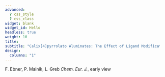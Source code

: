 ```yaml
---
advanced:
  ? css_style
  ? css_class
widget: blank
widget_id: Hello
headless: true
weight: 10
title: 
subtitle: "Calix[4]pyrrolato Aluminates: The Effect of Ligand Modification on the Reactivity of Square‐Planar Aluminum Anions."
design:
  columns: "1"
---
```


 F. Ebner, P. Mainik, L. Greb
 *Chem. Eur. J.*, early view
